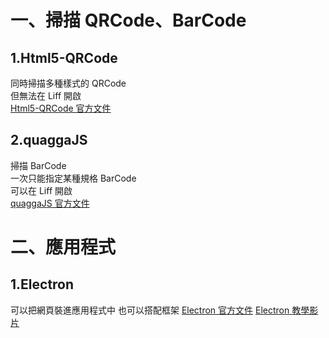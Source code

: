 # **一、掃描 QRCode、BarCode**

## 1.Html5-QRCode<br>

同時掃描多種樣式的 QRCode<br>
但無法在 Liff 開啟<br>
[Html5-QRCode 官方文件](https://scanapp.org/html5-qrcode-docs)<br>

## 2.quaggaJS<br>

掃描 BarCode<br>
一次只能指定某種規格 BarCode<br>
可以在 Liff 開啟<br>
[quaggaJS 官方文件](https://serratus.github.io/quaggaJS)

# **二、應用程式**

## 1.Electron

可以把網頁裝進應用程式中
也可以搭配框架
[Electron 官方文件](https://www.electronjs.org/)
[Electron 教學影片](https://www.youtube.com/watch?v=tqBi_To==u6wQ&list=PLC3y8-rFHvwiCJD3WrAFUrIMkGVDE0uqW)
